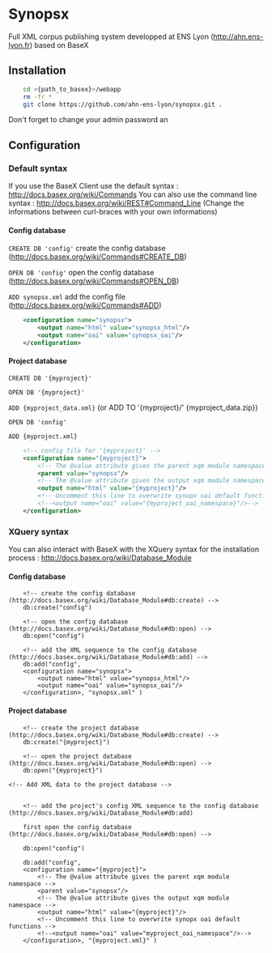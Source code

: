 Synopsx
=======


Full XML corpus publishing system developped at ENS Lyon (http://ahn.ens-lyon.fr) based on BaseX

Installation
------------
```bash
    cd <{path_to_basex}>/webapp
    rm -fr *
    git clone https://github.com/ahn-ens-lyon/synopsx.git .
```

Don't forget to change your admin password an


Configuration
-------------

### Default syntax

If you use the BaseX Client use the default syntax : http://docs.basex.org/wiki/Commands
You can also use the command line syntax : http://docs.basex.org/wiki/REST#Command_Line
(Change the informations between curl-braces with your own informations)


#### Config database

`CREATE DB 'config'` create the config database (http://docs.basex.org/wiki/Commands#CREATE_DB)

`OPEN DB 'config'` open the config database (http://docs.basex.org/wiki/Commands#OPEN_DB)

`ADD synopsx.xml` add the config file  (http://docs.basex.org/wiki/Commands#ADD)

```xml
    <configuration name="synopsx">
        <output name="html" value="synopsx_html"/>
        <output name="oai" value="synopsx_oai"/>
    </configuration>
```

#### Project database

`CREATE DB '{myproject}'`

`OPEN DB '{myproject}'`

`ADD {myproject_data.xml}` (or ADD TO '{myproject}/' {myproject_data.zip})

`OPEN DB 'config'`

`ADD {myproject.xml}`

```xml
    <!-- config file for '{myproject}' -->
    <configuration name="{myproject}">
        <!-- The @value attribute gives the parent xqm module namespace -->
        <parent value="synopsx"/>  
        <!-- The @value attribute gives the output xqm module namespace -->
        <output name="html" value="{myproject}"/>  
        <!-- Uncomment this line to overwrite synopx oai default functions -->
        <!--<output name="oai" value="{myproject_oai_namespace}"/>-->
    </configuration>
```

### XQuery syntax

You can also interact with BaseX with the XQuery syntax for the installation process : http://docs.basex.org/wiki/Database_Module

#### Config database

```xquery
    <!-- create the config database (http://docs.basex.org/wiki/Database_Module#db:create) -->
    db:create("config")
```

```xquery
    <!-- open the config database (http://docs.basex.org/wiki/Database_Module#db:open) -->
    db:open("config")
```

```xquery
    <!-- add the XML sequence to the config database (http://docs.basex.org/wiki/Database_Module#db:add) -->
    db:add("config",
    <configuration name="synopsx">
        <output name="html" value="synopsx_html"/>
        <output name="oai" value="synopsx_oai"/>
    </configuration>, "synopsx.xml" )
```

#### Project database

```xquery
    <!-- create the project database (http://docs.basex.org/wiki/Database_Module#db:create) -->
    db:create("{myproject}")
```

```xquery
    <!-- open the project database (http://docs.basex.org/wiki/Database_Module#db:open) -->
    db:open("{myproject}")
```

```xquery
<!-- Add XML data to the project database -->


```



```xquery
    <!-- add the project's config XML sequence to the config database (http://docs.basex.org/wiki/Database_Module#db:add)

    first open the config database (http://docs.basex.org/wiki/Database_Module#db:open) -->

    db:open("config")

    db:add("config",
    <configuration name="{myproject}">
        <!-- The @value attribute gives the parent xqm module namespace -->
        <parent value="synopsx"/>  
        <!-- The @value attribute gives the output xqm module namespace -->
        <output name="html" value="{myproject}"/>  
        <!-- Uncomment this line to overwrite synopx oai default functions -->
        <!--<output name="oai" value="myproject_oai_namespace"/>-->
    </configuration>, "{myproject.xml}" )
```
